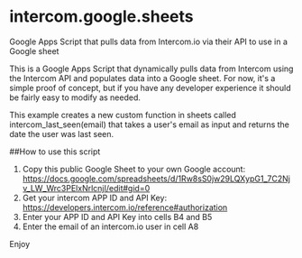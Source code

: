 # intercom.google.sheets
Google Apps Script that pulls data from Intercom.io via their API to use in a Google sheet

This is a Google Apps Script that dynamically pulls data from Intercom using the Intercom API and populates data into a Google sheet.
For now, it's a simple proof of concept, but if you have any developer experience it should be fairly easy to modify as needed.

This example creates a new custom function in sheets called intercom_last_seen(email) that takes a user's email as input and returns the date the user was last seen.

##How to use this script

1. Copy this public Google Sheet to your own Google account: 
https://docs.google.com/spreadsheets/d/1Rw8sS0jw29LQXypG1_7C2Njv_LW_Wrc3PElxNrlcnjI/edit#gid=0
2. Get your intercom APP ID and API Key: https://developers.intercom.io/reference#authorization
3. Enter your APP ID and API Key into cells B4 and B5
4. Enter the email of an intercom.io user in cell A8

Enjoy
